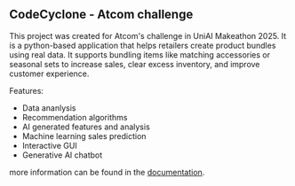 ## CodeCyclone - Atcom challenge

This project was created for Atcom's challenge in UniAI Makeathon 2025.
It is a python-based application that helps retailers create product bundles using real data.
It supports bundling items like matching accessories or seasonal sets to increase sales, clear excess inventory, and improve customer
experience.

Features:
- Data ananlysis
- Recommendation algorithms
- AI generated features and analysis
- Machine learning sales prediction
- Interactive GUI
- Generative AI chatbot

more information can be found in the [documentation](documentation.md).

